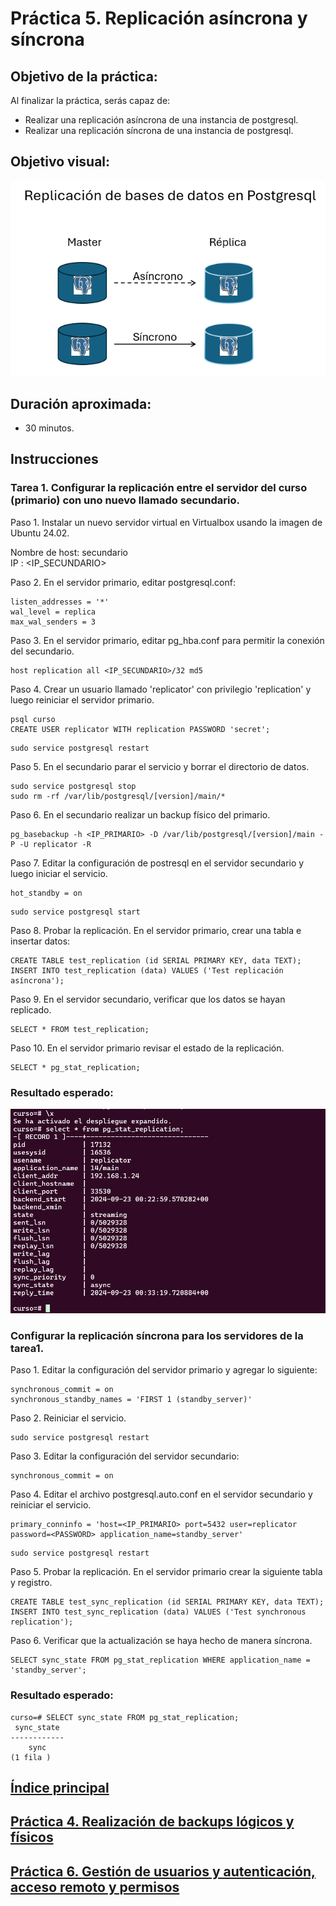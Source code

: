 # Práctica 5. Replicación asíncrona y síncrona

## Objetivo de la práctica:

Al finalizar la práctica, serás capaz de:

- Realizar una replicación asíncrona de una instancia de postgresql.
- Realizar una replicación síncrona de una instancia de postgresql.

## Objetivo visual:

![diagrama1](../images/lab5/img1.png)

## Duración aproximada:

- 30 minutos.

## Instrucciones 

### Tarea 1. Configurar la replicación entre el servidor del curso (primario) con uno nuevo llamado secundario.

Paso 1. Instalar un nuevo servidor virtual en Virtualbox usando la imagen de Ubuntu 24.02.

Nombre de host: secundario <br>
IP : <IP_SECUNDARIO>

Paso 2. En el servidor primario, editar postgresql.conf:

```shell
listen_addresses = '*'
wal_level = replica
max_wal_senders = 3
```

Paso 3. En el servidor primario, editar pg_hba.conf para permitir la conexión del secundario.

```shell
host replication all <IP_SECUNDARIO>/32 md5
```

Paso 4. Crear un usuario llamado 'replicator' con privilegio 'replication' y luego reiniciar el servidor primario.

```shell
psql curso
CREATE USER replicator WITH replication PASSWORD 'secret';
```

```shell
sudo service postgresql restart
```

Paso 5. En el secundario parar el servicio y borrar el directorio de datos.

```shell
sudo service postgresql stop
sudo rm -rf /var/lib/postgresql/[version]/main/*
```

Paso 6. En el secundario realizar un backup físico del primario.

```shell
pg_basebackup -h <IP_PRIMARIO> -D /var/lib/postgresql/[version]/main -P -U replicator -R
```

Paso 7. Editar la configuración de postresql en el servidor secundario y luego iniciar el servicio.

```shell
hot_standby = on
```

```shell
sudo service postgresql start
```

Paso 8. Probar la replicación. En el servidor primario, crear una tabla e insertar datos:

```shell
CREATE TABLE test_replication (id SERIAL PRIMARY KEY, data TEXT);
INSERT INTO test_replication (data) VALUES ('Test replicación asíncrona');
```

Paso 9. En el servidor secundario, verificar que los datos se hayan replicado.

```shell
SELECT * FROM test_replication;
```

Paso 10. En el servidor primario revisar el estado de la replicación.

```shell
SELECT * pg_stat_replication;
```

### Resultado esperado:

![imagen resultado](../images/lab5/img3.png)


### Configurar la replicación síncrona para los servidores de la tarea1.

Paso 1. Editar la configuración del servidor primario y agregar lo siguiente:

```shell
synchronous_commit = on
synchronous_standby_names = 'FIRST 1 (standby_server)'
```

Paso 2. Reiniciar el servicio.

```shell
sudo service postgresql restart
```

Paso 3. Editar la configuración del servidor secundario:

```shell
synchronous_commit = on
```

Paso 4. Editar el archivo postgresql.auto.conf en el servidor secundario y reiniciar el servicio.

```shell
primary_conninfo = 'host=<IP_PRIMARIO> port=5432 user=replicator password=<PASSWORD> application_name=standby_server'
```

```shell
sudo service postgresql restart
```

Paso 5. Probar la replicación. En el servidor primario crear la siguiente tabla y registro.

```shell
CREATE TABLE test_sync_replication (id SERIAL PRIMARY KEY, data TEXT);
INSERT INTO test_sync_replication (data) VALUES ('Test synchronous replication');
```

Paso 6. Verificar que la actualización se haya hecho de manera síncrona.

```shell
SELECT sync_state FROM pg_stat_replication WHERE application_name = 'standby_server';
```

### Resultado esperado:
```shell
curso=# SELECT sync_state FROM pg_stat_replication;
 sync_state
------------
    sync
(1 fila )
```

## [Índice principal](../README.md)

## [Práctica 4. Realización de backups lógicos y físicos](../Capítulo4/README.md)

## [Práctica 6. Gestión de usuarios y autenticación, acceso remoto y permisos](../Capítulo6/README.md)
